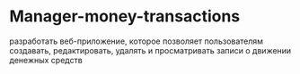 # Manager-money-transactions
разработать веб-приложение, которое позволяет пользователям  создавать, редактировать, удалять и просматривать записи о движении денежных  средств
